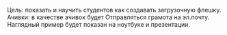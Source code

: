 Цель: показать и научить студентов как создавать загрузочную флешку.
Ачивки: в качестве ачивок будет Отправляться грамота на эл.почту.
Наглядный пример будет показан на ноутбуке и презентации.
